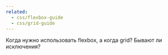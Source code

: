 ```yaml
---
related:
  - css/flexbox-guide
  - css/grid-guide
---
```


Когда нужно использовать flexbox, а когда grid? Бывают ли исключения?
